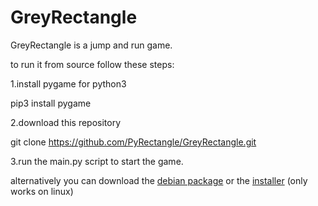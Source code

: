 # GreyRectangle
GreyRectangle is a jump and run game.


to run it from source follow these steps:

  1.install pygame for python3
  
  pip3 install pygame
  
  2.download this repository
  
  git clone https://github.com/PyRectangle/GreyRectangle.git
  
  3.run the main.py script to start the game.

alternatively you can download the [debian package](https://github.com/PyRectangle/GreyRectangle/files/1337809/GreyRectangle_0.0-1.zip) or the [installer](https://github.com/PyRectangle/GreyRectangle/files/1337823/GreyRectangleInstaller.zip) (only works on linux)
